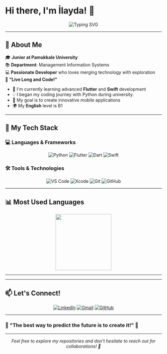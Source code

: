 # Hi there, I'm İlayda! 👋

<div align="center">
  <img src="https://readme-typing-svg.herokuapp.com?font=Fira+Code&pause=1000&color=36BCF7&width=435&lines=Welcome+to+My+GitHub+Universe!+🌌;Junior+at+Pamukkale+University+🎓;Flutter+%26+Swift+Developer+📱;Always+Learning+%26+Growing+🚀" alt="Typing SVG" />
</div>

---

## 🌟 About Me

🎓 **Junior at Pamukkale University**  
📚 **Department**: Management Information Systems  
💻 **Passionate Developer** who loves merging technology with exploration  
🖖 **"Live Long and Code!"**

- 🌱 I'm currently learning advanced **Flutter** and **Swift** development
- 💡 I began my coding journey with Python during university.
- 🎯 My goal is to create innovative mobile applications
- 🌍 My **English** level is B1

---

## 🚀 My Tech Stack

### 💻 Languages & Frameworks
<div align="center">
  
![Python](https://img.shields.io/badge/Python-3776AB?style=for-the-badge&logo=python&logoColor=white)
![Flutter](https://img.shields.io/badge/Flutter-02569B?style=for-the-badge&logo=flutter&logoColor=white)
![Dart](https://img.shields.io/badge/Dart-0175C2?style=for-the-badge&logo=dart&logoColor=white)
![Swift](https://img.shields.io/badge/Swift-FA7343?style=for-the-badge&logo=swift&logoColor=white)

</div>

### 🛠️ Tools & Technologies
<div align="center">

![VS Code](https://img.shields.io/badge/VS%20Code-007ACC?style=for-the-badge&logo=visual-studio-code&logoColor=white)
![Xcode](https://img.shields.io/badge/Xcode-147EFB?style=for-the-badge&logo=xcode&logoColor=white)
![Git](https://img.shields.io/badge/Git-F05032?style=for-the-badge&logo=git&logoColor=white)
![GitHub](https://img.shields.io/badge/GitHub-181717?style=for-the-badge&logo=github&logoColor=white)

</div>

---

## 📊 Most Used Languages

<div align="center">
  <img height="180em" src="https://github-readme-stats.vercel.app/api/top-langs/?username=IlaydaOzmen&layout=compact&theme=tokyonight"/>
</div>

---


---

## 📫 Let's Connect!

<div align="center">

[![LinkedIn](https://img.shields.io/badge/LinkedIn-0077B5?style=for-the-badge&logo=linkedin&logoColor=white)](https://www.linkedin.com/in/ilaydaozmenn/)
[![Gmail](https://img.shields.io/badge/Gmail-D14836?style=for-the-badge&logo=gmail&logoColor=white)](mailto:iilaydaozmen1@gmail.com)
[![GitHub](https://img.shields.io/badge/GitHub-100000?style=for-the-badge&logo=github&logoColor=white)](https://github.com/IlaydaOzmen)

</div>

---


  
### 🌟 "The best way to predict the future is to create it!" 🌟

</div>

---

<div align="center">
  <i>Feel free to explore my repositories and don't hesitate to reach out for collaborations! 🤝</i>
</div>
